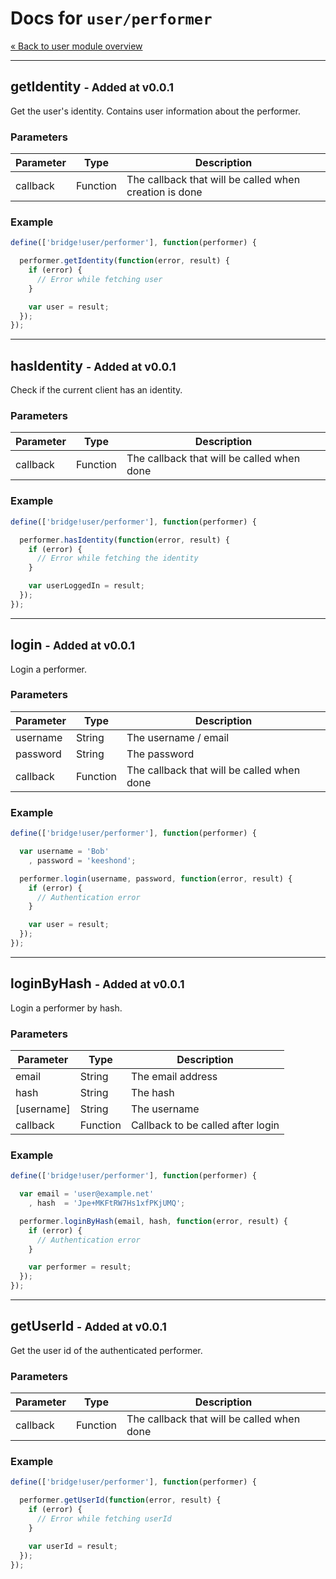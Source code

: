 Docs for `user/performer`
=======

[&laquo; Back to user module overview](/api/user/index.md)

-----

getIdentity <small>- Added at v0.0.1</small>
-----

Get the user's identity. Contains user information about the performer.

### Parameters

| Parameter | Type     | Description                                            |
| --------- | -------- | ------------------------------------------------------ |
| callback  | Function | The callback that will be called when creation is done |

### Example
```js
define(['bridge!user/performer'], function(performer) {

  performer.getIdentity(function(error, result) {
    if (error) {
      // Error while fetching user
    }

    var user = result;
  });
});
```

------

hasIdentity <small>- Added at v0.0.1</small>
------

Check if the current client has an identity.

### Parameters

| Parameter | Type     | Description                                |
| --------- | -------- | ------------------------------------------ |
| callback  | Function | The callback that will be called when done |

### Example

```javascript
define(['bridge!user/performer'], function(performer) {

  performer.hasIdentity(function(error, result) {
    if (error) {
      // Error while fetching the identity
    }

    var userLoggedIn = result;
  });
});
```

-----

login <small>- Added at v0.0.1</small>
-----
Login a performer.

### Parameters

| Parameter | Type          | Description                                |
| --------- | ------------- | -------------------------------------------|
| username  | String        | The username / email                       |
| password  | String        | The password                               |
| callback  | Function      | The callback that will be called when done |

### Example
```js
define(['bridge!user/performer'], function(performer) {

  var username = 'Bob'
    , password = 'keeshond';

  performer.login(username, password, function(error, result) {
    if (error) {
      // Authentication error
    }

    var user = result;
  });
});
```

-----

loginByHash <small>- Added at v0.0.1</small>
------

Login a performer by hash.

### Parameters

| Parameter  | Type     | Description                       |
| ---------- | -------- | --------------------------------- |
| email      | String   | The email address                 |
| hash       | String   | The hash                          |
| [username] | String   | The username                      |
| callback   | Function | Callback to be called after login |

### Example

```javascript
define(['bridge!user/performer'], function(performer) {

  var email = 'user@example.net'
    , hash  = 'Jpe+MKFtRW7Hs1xfPKjUMQ';

  performer.loginByHash(email, hash, function(error, result) {
    if (error) {
      // Authentication error
    }

    var performer = result;
  });
});
```

-----

getUserId <small>- Added at v0.0.1</small>
-----
Get the user id of the authenticated performer.

### Parameters

| Parameter | Type          | Description                                |
| --------- | ------------- | ------------------------------------------ |
| callback  | Function      | The callback that will be called when done |

### Example
```js
define(['bridge!user/performer'], function(performer) {

  performer.getUserId(function(error, result) {
    if (error) {
      // Error while fetching userId
    }

    var userId = result;
  });
});
```
